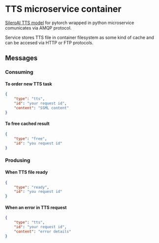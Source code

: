 # TTS microservice container

[SileroAI TTS model](https://github.com/snakers4/silero-models) for pytorch wrapped in python microservice comunicates via AMQP protocol. 

Service stores TTS file in container filesystem as some kind of cache and can be accesed via HTTP or FTP protocols.

## Messages
### Consuming
#### To order new TTS task
```json
{
    "type": "tts",
    "id": "your request id",
    "content": "SSML content"
}
```

#### To free cached result
```json
{
    "type": "free",
    "id": "you request id"
}
```

### Produsing
#### When TTS file ready
```json
{
    "type": "ready",
    "id": "you request id"
}
```

#### When an error in TTS request
```json
{
    "type": "tts",
    "id": "your request id",
    "content": "error details"
}
```

